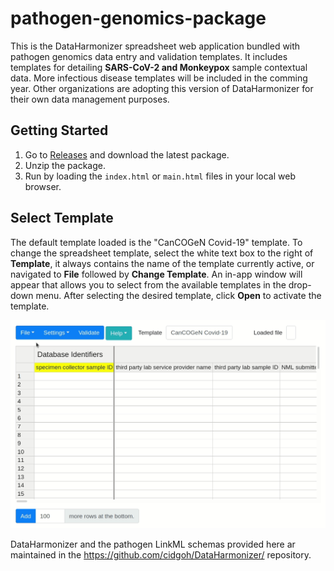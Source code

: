 # pathogen-genomics-package

This is the DataHarmonizer spreadsheet web application bundled with pathogen genomics data entry and validation templates.  It includes templates for detailing **SARS-CoV-2 and Monkeypox** sample contextual data.  More infectious disease templates will be included in the comming year. Other organizations are adopting this version of DataHarmonizer for their own data management purposes.

## Getting Started

1) Go to [Releases](https://github.com/cidgoh/pathogen-genomics-package/releases) and download the latest package.
2) Unzip the package.
3) Run by loading the `index.html` or `main.html` files in your local web browser.

## Select Template

The default template loaded is the "CanCOGeN Covid-19" template. To change the spreadsheet template, select the white text box to the right of **Template**, it always contains the name of the template currently active, or navigated to **File** followed by **Change Template**. An in-app window will appear that allows you to select from the available templates in the drop-down menu. After selecting the desired template, click **Open** to activate the template.

![change template](./images/changeTemplate.gif)

DataHarmonizer and the pathogen LinkML schemas provided here ar maintained in the https://github.com/cidgoh/DataHarmonizer/ repository.
